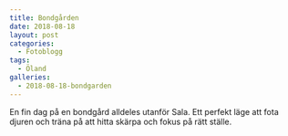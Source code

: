 ```yaml
---
title: Bondgården
date: 2018-08-18
layout: post
categories:
  - Fotoblogg
tags:
  - Öland
galleries:
  - 2018-08-18-bondgarden
---
```


En fin dag på en bondgård alldeles utanför Sala. Ett perfekt läge att fota djuren och träna på att hitta skärpa och fokus på rätt ställe.
